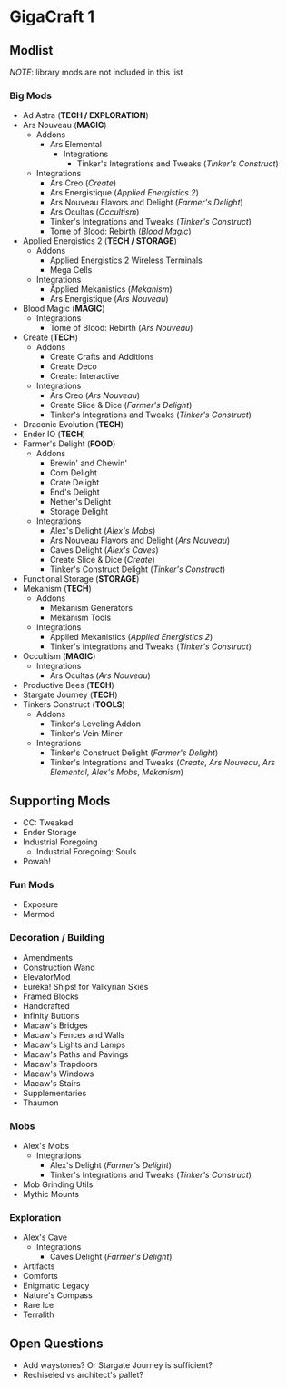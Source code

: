 # GigaCraft 1

## Modlist

*NOTE*: library mods are not included in this list

### Big Mods

* Ad Astra (**TECH / EXPLORATION**)
* Ars Nouveau  (**MAGIC**)
  * Addons
    * Ars Elemental
      * Integrations
        * Tinker's Integrations and Tweaks (*Tinker's Construct*)
  * Integrations
    * Ars Creo (*Create*)
    * Ars Energistique (*Applied Energistics 2*)
    * Ars Nouveau Flavors and Delight (*Farmer's Delight*)
    * Ars Ocultas (*Occultism*)
    * Tinker's Integrations and Tweaks (*Tinker's Construct*)
    * Tome of Blood: Rebirth (*Blood Magic*)
* Applied Energistics 2 (**TECH / STORAGE**)
  * Addons
    * Applied Energistics 2 Wireless Terminals
    * Mega Cells
  * Integrations
    * Applied Mekanistics (*Mekanism*)
    * Ars Energistique (*Ars Nouveau*)
* Blood Magic (**MAGIC**)
  * Integrations
    * Tome of Blood: Rebirth (*Ars Nouveau*)
* Create (**TECH**)
  * Addons
    * Create Crafts and Additions
    * Create Deco
    * Create: Interactive
  * Integrations
    * Ars Creo (*Ars Nouveau*)
    * Create Slice & Dice (*Farmer's Delight*)
    * Tinker's Integrations and Tweaks (*Tinker's Construct*)
* Draconic Evolution (**TECH**)
* Ender IO (**TECH**)
* Farmer's Delight (**FOOD**)
  * Addons
    * Brewin' and Chewin'
    * Corn Delight
    * Crate Delight
    * End's Delight
    * Nether's Delight
    * Storage Delight
  * Integrations
    * Alex's Delight (*Alex's Mobs*)
    * Ars Nouveau Flavors and Delight (*Ars Nouveau*)
    * Caves Delight (*Alex's Caves*)
    * Create Slice & Dice (*Create*)
    * Tinker's Construct Delight (*Tinker's Construct*)
* Functional Storage (**STORAGE**)
* Mekanism (**TECH**)
  * Addons
    * Mekanism Generators
    * Mekanism Tools
  * Integrations
    * Applied Mekanistics (*Applied Energistics 2*)
    * Tinker's Integrations and Tweaks (*Tinker's Construct*)
* Occultism (**MAGIC**)
  * Integrations
    * Ars Ocultas (*Ars Nouveau*)
* Productive Bees (**TECH**)
* Stargate Journey (**TECH**)
* Tinkers Construct (**TOOLS**)
  * Addons
    * Tinker's Leveling Addon
    * Tinker's Vein Miner
  * Integrations
    * Tinker's Construct Delight (*Farmer's Delight*)
    * Tinker's Integrations and Tweaks (*Create*, *Ars Nouveau*, *Ars Elemental*, *Alex's Mobs*, *Mekanism*)

## Supporting Mods

* CC: Tweaked
* Ender Storage
* Industrial Foregoing
  * Industrial Foregoing: Souls
* Powah!

### Fun Mods

* Exposure
* Mermod

### Decoration / Building

* Amendments
* Construction Wand
* ElevatorMod
* Eureka! Ships! for Valkyrian Skies
* Framed Blocks
* Handcrafted
* Infinity Buttons
* Macaw's Bridges
* Macaw's Fences and Walls
* Macaw's Lights and Lamps
* Macaw's Paths and Pavings
* Macaw's Trapdoors
* Macaw's Windows
* Macaw's Stairs
* Supplementaries
* Thaumon

### Mobs

* Alex's Mobs
  * Integrations
    * Alex's Delight (*Farmer's Delight*)
    * Tinker's Integrations and Tweaks (*Tinker's Construct*)
* Mob Grinding Utils
* Mythic Mounts

### Exploration

* Alex's Cave
  * Integrations
    * Caves Delight (*Farmer's Delight*)
* Artifacts
* Comforts
* Enigmatic Legacy
* Nature's Compass
* Rare Ice
* Terralith

## Open Questions

* Add waystones? Or Stargate Journey is sufficient?
* Rechiseled vs architect's pallet?
